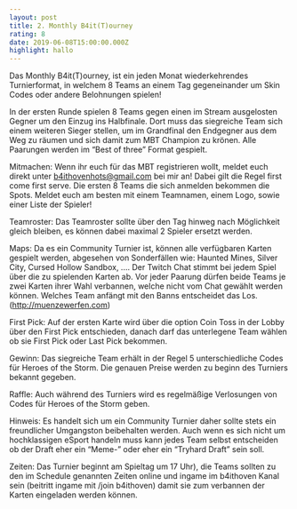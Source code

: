 ```yaml
---
layout: post
title: 2. Monthly B4it(T)ourney
rating: 8
date: 2019-06-08T15:00:00.000Z
highlight: hallo
---
```

Das Monthly B4it(T)ourney, ist ein jeden Monat wiederkehrendes Turnierformat, in welchem 8 Teams an einem Tag gegeneinander um Skin Codes oder andere Belohnungen  spielen! 



In der ersten Runde spielen 8 Teams gegen einen im Stream ausgelosten Gegner  um den Einzug ins Halbfinale. Dort muss das siegreiche Team sich einem weiteren Sieger stellen, um im Grandfinal den Endgegner aus dem Weg zu räumen und sich damit zum MBT Champion zu krönen. Alle Paarungen werden im “Best of three” Format gespielt.



Mitmachen: Wenn ihr euch für das MBT registrieren wollt, meldet euch direkt unter b4ithovenhots@gmail.com bei mir an! Dabei gilt die Regel first come first serve. Die ersten 8 Teams die sich anmelden bekommen die Spots. Meldet euch am besten mit einem Teamnamen, einem Logo, sowie einer Liste der Spieler!



Teamroster: Das Teamroster sollte über den Tag hinweg nach Möglichkeit gleich bleiben, es können dabei maximal 2 Spieler ersetzt werden.



Maps: Da es ein Community Turnier ist, können alle verfügbaren Karten gespielt werden, abgesehen von Sonderfällen wie: Haunted Mines, Silver City, Cursed Hollow Sandbox, .... Der Twitch Chat stimmt bei jedem Spiel über die zu spielenden Karten ab. Vor jeder Paarung dürfen beide Teams je zwei Karten ihrer Wahl verbannen, welche nicht vom Chat gewählt werden können. Welches Team anfängt mit den Banns entscheidet das Los. (http://muenzewerfen.com)



First Pick: Auf der ersten Karte wird über die option Coin Toss in der Lobby über den First Pick entschieden, danach darf das unterlegene Team wählen ob sie First Pick oder Last Pick bekommen.



Gewinn: Das siegreiche Team erhält in der Regel 5 unterschiedliche Codes für Heroes of the Storm. Die genauen Preise werden zu beginn des Turniers bekannt gegeben.



Raffle: Auch während des Turniers wird es regelmäßige Verlosungen von Codes für Heroes of the Storm geben.



Hinweis: Es handelt sich um ein Community Turnier daher sollte stets ein freundlicher Umgangston beibehalten werden. Auch wenn es sich nicht um hochklassigen eSport handeln muss kann jedes Team selbst entscheiden ob der Draft eher ein “Meme-” oder eher ein “Tryhard Draft” sein soll.



Zeiten: Das Turnier beginnt am Spieltag um 17 Uhr), die Teams sollten zu den im Schedule genannten Zeiten online und ingame im b4ithoven Kanal sein (beitritt ingame mit /join b4ithoven) damit sie zum verbannen der Karten eingeladen werden können.

